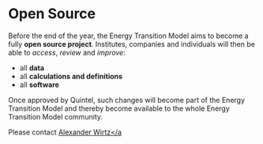 # Open Source

Before the end of the year, the Energy Transition Model aims to become a fully
**open source project**. Institutes, companies and individuals will then be
able to *access*, *review* and *improve*:

* all **data**
* all **calculations and definitions**
* all **software**

Once approved by Quintel, such changes will become part of the Energy
Transition Model and thereby become available to the whole Energy Transition
Model community.

Please contact <a href='mailto:alexander.wirtz@quintel.com'>Alexander Wirtz</a
